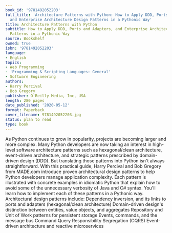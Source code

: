 ```yaml
---
book_id: '9781492052203'
full_title: 'Architecture Patterns with Python: How to Apply DDD, Ports and Adapters,
  and Enterprise Architecture Design Patterns in a Pythonic Way'
title: Architecture Patterns with Python
subtitle: How to Apply DDD, Ports and Adapters, and Enterprise Architecture Design
  Patterns in a Pythonic Way
source: Bookshelf
owned: true
isbn: '9781492052203'
language:
- English
topics:
- Web Programming
- 'Programming & Scripting Languages: General'
- Software Engineering
authors:
- Harry Percival
- Bob Gregory
publisher: O'Reilly Media, Inc, USA
length: 280 pages
date_published: '2020-05-12'
format: Paperback
cover_filename: 9781492052203.jpg
status: plan to read
type: book
---
```

As Python continues to grow in popularity, projects are becoming larger and more complex. Many Python developers are now taking an interest in high-level software architecture patterns such as hexagonal/clean architecture, event-driven architecture, and strategic patterns prescribed by domain-driven design (DDD). But translating those patterns into Python isn't always straightforward.
With this practical guide, Harry Percival and Bob Gregory from MADE.com introduce proven architectural design patterns to help Python developers manage application complexity. Each pattern is illustrated with concrete examples in idiomatic Python that explain how to avoid some of the unnecessary verbosity of Java and C# syntax. You'll learn how to implement each of these patterns in a Pythonic way.
Architectural design patterns include:
Dependency inversion, and its links to ports and adapters (hexagonal/clean architecture)
Domain-driven design's distinction between entities, value objects, and aggregates
Repository and Unit of Work patterns for persistent storage
Events, commands, and the message bus
Command Query Responsibility Segregation (CQRS)
Event-driven architecture and reactive microservices
